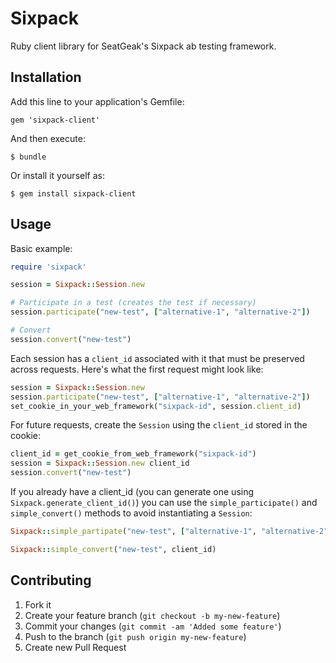 # Sixpack

Ruby client library for SeatGeak's Sixpack ab testing framework.

## Installation

Add this line to your application's Gemfile:

    gem 'sixpack-client'

And then execute:

    $ bundle

Or install it yourself as:

    $ gem install sixpack-client

## Usage

Basic example:

```ruby
require 'sixpack'

session = Sixpack::Session.new

# Participate in a test (creates the test if necessary)
session.participate("new-test", ["alternative-1", "alternative-2"])

# Convert
session.convert("new-test")
```

Each session has a `client_id` associated with it that must be preserved across requests. Here's what the first request might look like:

```ruby
session = Sixpack::Session.new
session.participate("new-test", ["alternative-1", "alternative-2"])
set_cookie_in_your_web_framework("sixpack-id", session.client_id)
```

For future requests, create the `Session` using the `client_id` stored in the cookie:

```ruby
client_id = get_cookie_from_web_framework("sixpack-id")
session = Sixpack::Session.new client_id
session.convert("new-test")
```

If you already have a client_id (you can generate one using `Sixpack.generate_client_id()`) you can use the `simple_participate()` and `simple_convert()` methods to avoid instantiating a `Session`:

```ruby
Sixpack::simple_partipate("new-test", ["alternative-1", "alternative-2"], client_id)

Sixpack::simple_convert("new-test", client_id)
```

## Contributing

1. Fork it
2. Create your feature branch (`git checkout -b my-new-feature`)
3. Commit your changes (`git commit -am 'Added some feature'`)
4. Push to the branch (`git push origin my-new-feature`)
5. Create new Pull Request
